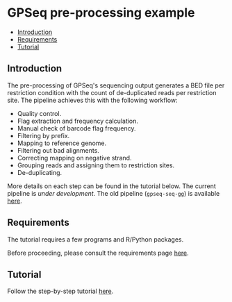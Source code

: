 # GPSeq pre-processing example

<!-- MarkdownTOC -->

- [Introduction](#introduction)
- [Requirements](#requirements)
- [Tutorial](#tutorial)

<!-- /MarkdownTOC -->

## Introduction

The pre-processing of GPSeq's sequencing output generates a BED file per restriction condition with the count of de-duplicated reads per restriction site. The pipeline achieves this with the following workflow:

* Quality control.
* Flag extraction and frequency calculation.
* Manual check of barcode flag frequency.
* Filtering by prefix.
* Mapping to reference genome.
* Filtering out bad alignments.
* Correcting mapping on negative strand.
* Grouping reads and assigning them to restriction sites.
* De-duplicating.

More details on each step can be found in the tutorial below. The current pipeline is *under development*. The old pipeline (`gpseq-seq-gg`) is available [here](https://github.com/ggirelli/gpseq-seq-gg).

## Requirements

The tutorial requires a few programs and R/Python packages.

Before proceeding, please consult the requirements page [here](pages/requirements.md).

## Tutorial

Follow the step-by-step tutorial [here](pages/tutorial.md).
